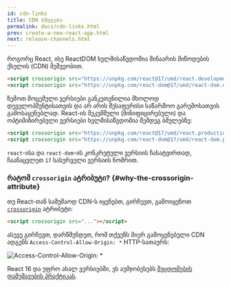 ```yaml
---
id: cdn-links
title: CDN ბმულები
permalink: docs/cdn-links.html
prev: create-a-new-react-app.html
next: release-channels.html
---
```


როგორც React, ისე ReactDOM ხელმისაწვდომია შინაარის მიწოდების ქსელის (CDN) მეშვეობით.

```html
<script crossorigin src="https://unpkg.com/react@17/umd/react.development.js"></script>
<script crossorigin src="https://unpkg.com/react-dom@17/umd/react-dom.development.js"></script>
```

ზემოთ მოცემული ვერსიები განკუთვნილია მხოლოდ დეველოპმენტისათვის და არ არის შესაფერისი საწარმოო გარემოსათვის გამოსაყენებლად. React-ის შეკუმშული (მინიფიცირებული) და ოპტიმიზირებული ვერსიები ხელმისაწვდომია შემდეგ ბმულებზე:

```html
<script crossorigin src="https://unpkg.com/react@17/umd/react.production.min.js"></script>
<script crossorigin src="https://unpkg.com/react-dom@17/umd/react-dom.production.min.js"></script>
```

`react`-ისა და `react-dom`-ის კონკრეტული ვერსიის ჩასატვირთად, ჩაანაცვლეთ `17` სასურველი ვერსიის ნომრით.

### რატომ `crossorigin` ატრიბუტი? {#why-the-crossorigin-attribute}

თუ React-თან სამუშაოდ CDN-ს იყენებთ, გირჩევთ, გამოიყენოთ [`crossorigin`](https://developer.mozilla.org/en-US/docs/Web/HTML/CORS_settings_attributes) ატრიბუტი:

```html
<script crossorigin src="..."></script>
```

ასევე გირჩევთ, დარწმუნდეთ, რომ თქვენს მიერ გამოყენებული CDN ადგენს `Access-Control-Allow-Origin: *` HTTP-სათაურს:

![Access-Control-Allow-Origin: *](../images/docs/cdn-cors-header.png)

React 16 და უფრო ახალ ვერსიებში, ეს აუმჯობესებს [შეცდომების დამუშავების პრაქტიკას](/blog/2017/07/26/error-handling-in-react-16.html).
